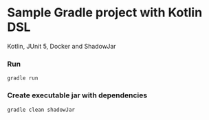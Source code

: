 Sample Gradle project with Kotlin DSL
=====================

Kotlin, JUnit 5, Docker and ShadowJar

### Run
```
gradle run
```

### Create executable jar with dependencies
```
gradle clean shadowJar
```
